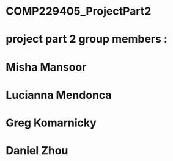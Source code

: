 ﻿# COMP229405_ProjectPart2
 
# project part 2 group members :
# Misha Mansoor 
# Lucianna Mendonca
# Greg Komarnicky
# Daniel Zhou
